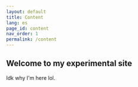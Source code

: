 ```yaml
---
layout: default
title: Content
lang: es
page_id: content
nav_order: 1
permalink: /content
---
```


## Welcome to my experimental site

Idk why I'm here lol.

